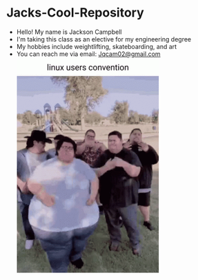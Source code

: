 # Jacks-Cool-Repository
- Hello! My name is Jackson Campbell
- I'm taking this class as an elective for my engineering degree
- My hobbies include weightlifting, skateboarding, and art
- You can reach me via email: Jqcam02@gmail.com
![image](https://github.com/AtomikVomit/Jacks-Cool-Repository/blob/main/linux-linux-users.gif)
